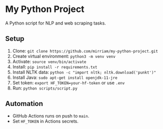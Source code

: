 # My Python Project
A Python script for NLP and web scraping tasks.

## Setup
1. Clone: `git clone https://github.com/mirriam/my-python-project.git`
2. Create virtual environment: `python3 -m venv venv`
3. Activate: `source venv/bin/activate`
4. Install: `pip install -r requirements.txt`
5. Install NLTK data: `python -c "import nltk; nltk.download('punkt')"`
6. Install Java: `sudo apt-get install openjdk-11-jre`
7. Set token: `export HF_TOKEN=your-hf-token` or use `.env`
8. Run: `python scripts/script.py`

## Automation
- GitHub Actions runs on push to `main`.
- Set `HF_TOKEN` in Actions secrets.
